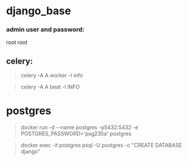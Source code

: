# django_base

### admin user and password:
root
root

## celery:
> celery -A A worker -l info

> celery -A A beat -l INFO


# postgres
> docker run -d --name postgres -p5432:5432 -e POSTGRES_PASSWORD='psg235a' postgres

> docker exec -it postgres psql -U postgres -c "CREATE DATABASE django"


